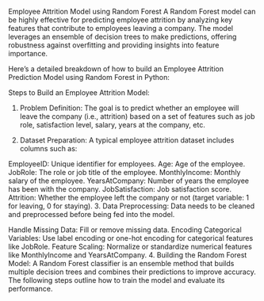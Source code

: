 Employee Attrition Model using Random Forest
A Random Forest model can be highly effective for predicting employee attrition by analyzing key features that contribute to employees leaving a company. The model leverages an ensemble of decision trees to make predictions, offering robustness against overfitting and providing insights into feature importance.

Here’s a detailed breakdown of how to build an Employee Attrition Prediction Model using Random Forest in Python:

Steps to Build an Employee Attrition Model:
1. Problem Definition:
The goal is to predict whether an employee will leave the company (i.e., attrition) based on a set of features such as job role, satisfaction level, salary, years at the company, etc.

2. Dataset Preparation:
A typical employee attrition dataset includes columns such as:

EmployeeID: Unique identifier for employees.
Age: Age of the employee.
JobRole: The role or job title of the employee.
MonthlyIncome: Monthly salary of the employee.
YearsAtCompany: Number of years the employee has been with the company.
JobSatisfaction: Job satisfaction score.
Attrition: Whether the employee left the company or not (target variable: 1 for leaving, 0 for staying).
3. Data Preprocessing:
Data needs to be cleaned and preprocessed before being fed into the model.

Handle Missing Data: Fill or remove missing data.
Encoding Categorical Variables: Use label encoding or one-hot encoding for categorical features like JobRole.
Feature Scaling: Normalize or standardize numerical features like MonthlyIncome and YearsAtCompany.
4. Building the Random Forest Model:
A Random Forest classifier is an ensemble method that builds multiple decision trees and combines their predictions to improve accuracy. The following steps outline how to train the model and evaluate its performance.
